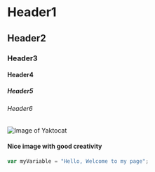 # Header1
## Header2
### Header3
#### Header4
##### Header5
###### Header6

![Image of Yaktocat](https://octodex.github.com/images/yaktocat.png)
#### Nice image with good creativity

``` javascript
var myVariable = "Hello, Welcome to my page";
```
